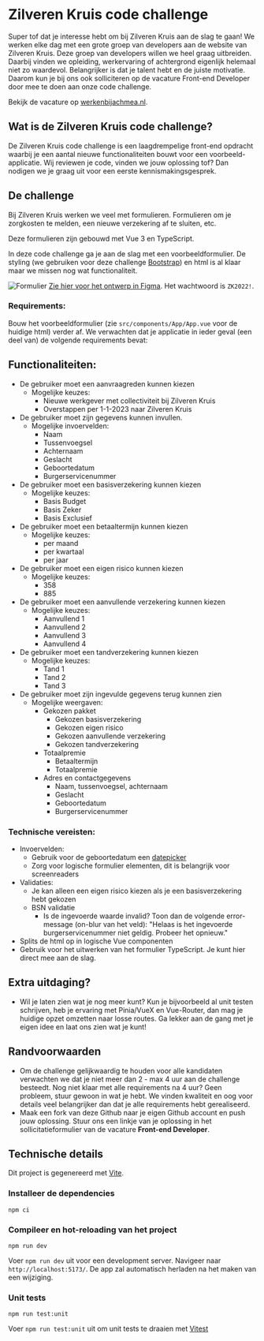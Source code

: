 # Zilveren Kruis code challenge

Super tof dat je interesse hebt om bij Zilveren Kruis aan de slag te gaan! We werken elke dag met een grote groep van developers aan de website van Zilveren Kruis. Deze groep van developers willen we heel graag uitbreiden. Daarbij vinden we opleiding, werkervaring of achtergrond eigenlijk helemaal niet zo waardevol. Belangrijker is dat je talent hebt en de juiste motivatie. Daarom kun je bij ons ook solliciteren op de vacature Front-end Developer door mee te doen aan onze code challenge.

Bekijk de vacature op [werkenbijachmea.nl](https://www.werkenbijachmea.nl/vacatures/front-end-developer-zilveren-kruis-leiden-a0wqs0000015xsbiam).

## Wat is de Zilveren Kruis code challenge?

De Zilveren Kruis code challenge is een laagdrempelige front-end opdracht waarbij je een aantal nieuwe functionaliteiten bouwt voor een voorbeeld-applicatie. Wij reviewen je code, vinden we jouw oplossing tof? Dan nodigen we je graag uit voor een eerste kennismakingsgesprek.

## De challenge

Bij Zilveren Kruis werken we veel met formulieren. Formulieren om je zorgkosten te melden, een nieuwe verzekering af te sluiten, etc.

Deze formulieren zijn gebouwd met Vue 3 en TypeScript.

In deze code challenge ga je aan de slag met een voorbeeldformulier. De styling (we gebruiken voor deze challenge [Bootstrap](https://getbootstrap.com/docs/4.6/getting-started/introduction/)) en html is al klaar maar we missen nog wat functionaliteit.

![Formulier](screenshot.png 'formulier')
[Zie hier voor het ontwerp in Figma](<https://www.figma.com/proto/i6xTWlKP0aqyEc38HxGDVr/frontend-assesment-(design)?page-id=0%3A1&node-id=0%3A1&viewport=101%2C315%2C0.13&scaling=scale-down-width&starting-point-node-id=2%3A4&show-proto-sidebar=1>).
Het wachtwoord is `ZK2022!`.

### Requirements:

Bouw het voorbeeldformulier (zie `src/components/App/App.vue` voor de huidige html) verder af. We verwachten dat je applicatie in ieder geval (een deel van) de volgende requirements bevat:

## Functionaliteiten:

-   De gebruiker moet een aanvraagreden kunnen kiezen
    -   Mogelijke keuzes:
        -   Nieuwe werkgever met collectiviteit bij Zilveren Kruis
        -   Overstappen per 1-1-2023 naar Zilveren Kruis
-   De gebruiker moet zijn gegevens kunnen invullen.
    -   Mogelijke invoervelden:
        -   Naam
        -   Tussenvoegsel
        -   Achternaam
        -   Geslacht
        -   Geboortedatum
        -   Burgerservicenummer
-   De gebruiker moet een basisverzekering kunnen kiezen
    -   Mogelijke keuzes:
        -   Basis Budget
        -   Basis Zeker
        -   Basis Exclusief
-   De gebruiker moet een betaaltermijn kunnen kiezen
    -   Mogelijke keuzes:
        -   per maand
        -   per kwartaal
        -   per jaar
-   De gebruiker moet een eigen risico kunnen kiezen
    -   Mogelijke keuzes:
        -   358
        -   885
-   De gebruiker moet een aanvullende verzekering kunnen kiezen
    -   Mogelijke keuzes:
        -   Aanvullend 1
        -   Aanvullend 2
        -   Aanvullend 3
        -   Aanvullend 4
-   De gebruiker moet een tandverzekering kunnen kiezen
    -   Mogelijke keuzes:
        -   Tand 1
        -   Tand 2
        -   Tand 3
-   De gebruiker moet zijn ingevulde gegevens terug kunnen zien
    -   Mogelijke weergaven:
        -   Gekozen pakket
            -   Gekozen basisverzekering
            -   Gekozen eigen risico
            -   Gekozen aanvullende verzekering
            -   Gekozen tandverzekering
        -   Totaalpremie
            -   Betaaltermijn
            -   Totaalpremie
        -   Adres en contactgegevens
            -   Naam, tussenvoegsel, achternaam
            -   Geslacht
            -   Geboortedatum
            -   Burgerservicenummer

### Technische vereisten:

-   Invoervelden:
    -   Gebruik voor de geboortedatum een [datepicker](https://developer.mozilla.org/en-US/docs/Web/HTML/Element/input/date)
    -   Zorg voor logische formulier elementen, dit is belangrijk voor screenreaders
-   Validaties:
    -   Je kan alleen een eigen risico kiezen als je een basisverzekering hebt gekozen
    -   BSN validatie
        -   Is de ingevoerde waarde invalid? Toon dan de volgende error-message (on-blur van het veld): "Helaas is het ingevoerde burgerservicenummer niet geldig. Probeer het opnieuw."
-   Splits de html op in logische Vue componenten
-   Gebruik voor het uitwerken van het formulier TypeScript. Je kunt hier direct mee aan de slag.

## Extra uitdaging?

-   Wil je laten zien wat je nog meer kunt? Kun je bijvoorbeeld al unit testen schrijven, heb je ervaring met Pinia/VueX en Vue-Router, dan mag je huidige opzet omzetten naar losse routes. Ga lekker aan de gang met je eigen idee en laat ons zien wat je kunt!

## Randvoorwaarden

-   Om de challenge gelijkwaardig te houden voor alle kandidaten verwachten we dat je niet meer dan 2 - max 4 uur aan de challenge besteedt. Nog niet klaar met alle requirements na 4 uur? Geen probleem, stuur gewoon in wat je hebt. We vinden kwaliteit en oog voor details veel belangrijker dan dat je alle requirements hebt gerealiseerd.
-   Maak een fork van deze Github naar je eigen Github account en push jouw oplossing. Stuur ons een linkje van je oplossing in het sollicitatieformulier van de vacature **Front-end Developer**.

## Technische details

Dit project is gegenereerd met [Vite](https://vitejs.dev/).

### Installeer de dependencies

```
npm ci
```

### Compileer en hot-reloading van het project

```
npm run dev
```

Voer `npm run dev` uit voor een development server. Navigeer naar `http://localhost:5173/`. De app zal automatisch herladen na het maken van een wijziging.

### Unit tests

```
npm run test:unit
```

Voer `npm run test:unit` uit om unit tests te draaien met [Vitest](https://vitest.dev/)
